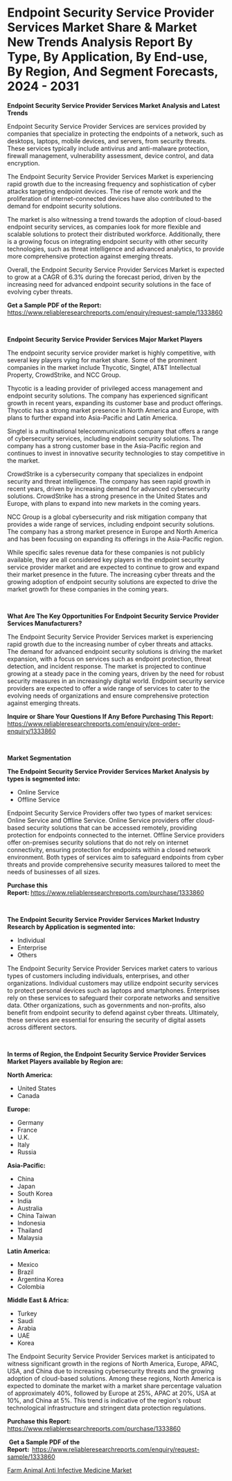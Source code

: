 <p><h1>Endpoint Security Service Provider Services Market Share & Market New Trends Analysis Report By Type, By Application, By End-use, By Region, And Segment Forecasts, 2024 - 2031</h1></p><p><strong>Endpoint Security Service Provider Services Market Analysis and Latest Trends</strong></p>
<p><p>Endpoint Security Service Provider Services are services provided by companies that specialize in protecting the endpoints of a network, such as desktops, laptops, mobile devices, and servers, from security threats. These services typically include antivirus and anti-malware protection, firewall management, vulnerability assessment, device control, and data encryption.</p><p>The Endpoint Security Service Provider Services Market is experiencing rapid growth due to the increasing frequency and sophistication of cyber attacks targeting endpoint devices. The rise of remote work and the proliferation of internet-connected devices have also contributed to the demand for endpoint security solutions.</p><p>The market is also witnessing a trend towards the adoption of cloud-based endpoint security services, as companies look for more flexible and scalable solutions to protect their distributed workforce. Additionally, there is a growing focus on integrating endpoint security with other security technologies, such as threat intelligence and advanced analytics, to provide more comprehensive protection against emerging threats.</p><p>Overall, the Endpoint Security Service Provider Services Market is expected to grow at a CAGR of 6.3% during the forecast period, driven by the increasing need for advanced endpoint security solutions in the face of evolving cyber threats.</p></p>
<p><strong>Get a Sample PDF of the Report:&nbsp;</strong> <a href="https://www.reliableresearchreports.com/enquiry/request-sample/1333860">https://www.reliableresearchreports.com/enquiry/request-sample/1333860</a></p>
<p>&nbsp;</p>
<p><strong>Endpoint Security Service Provider Services Major Market Players</strong></p>
<p><p>The endpoint security service provider market is highly competitive, with several key players vying for market share. Some of the prominent companies in the market include Thycotic, Singtel, AT&T Intellectual Property, CrowdStrike, and NCC Group.</p><p>Thycotic is a leading provider of privileged access management and endpoint security solutions. The company has experienced significant growth in recent years, expanding its customer base and product offerings. Thycotic has a strong market presence in North America and Europe, with plans to further expand into Asia-Pacific and Latin America.</p><p>Singtel is a multinational telecommunications company that offers a range of cybersecurity services, including endpoint security solutions. The company has a strong customer base in the Asia-Pacific region and continues to invest in innovative security technologies to stay competitive in the market.</p><p>CrowdStrike is a cybersecurity company that specializes in endpoint security and threat intelligence. The company has seen rapid growth in recent years, driven by increasing demand for advanced cybersecurity solutions. CrowdStrike has a strong presence in the United States and Europe, with plans to expand into new markets in the coming years.</p><p>NCC Group is a global cybersecurity and risk mitigation company that provides a wide range of services, including endpoint security solutions. The company has a strong market presence in Europe and North America and has been focusing on expanding its offerings in the Asia-Pacific region.</p><p>While specific sales revenue data for these companies is not publicly available, they are all considered key players in the endpoint security service provider market and are expected to continue to grow and expand their market presence in the future. The increasing cyber threats and the growing adoption of endpoint security solutions are expected to drive the market growth for these companies in the coming years.</p></p>
<p>&nbsp;</p>
<p><strong>What Are The Key Opportunities For Endpoint Security Service Provider Services Manufacturers?</strong></p>
<p><p>The Endpoint Security Service Provider Services market is experiencing rapid growth due to the increasing number of cyber threats and attacks. The demand for advanced endpoint security solutions is driving the market expansion, with a focus on services such as endpoint protection, threat detection, and incident response. The market is projected to continue growing at a steady pace in the coming years, driven by the need for robust security measures in an increasingly digital world. Endpoint security service providers are expected to offer a wide range of services to cater to the evolving needs of organizations and ensure comprehensive protection against emerging threats.</p></p>
<p><strong>Inquire or Share Your Questions If Any Before Purchasing This Report:</strong> <a href="https://www.reliableresearchreports.com/enquiry/pre-order-enquiry/1333860">https://www.reliableresearchreports.com/enquiry/pre-order-enquiry/1333860</a></p>
<p>&nbsp;</p>
<p><strong>Market Segmentation</strong></p>
<p><strong>The Endpoint Security Service Provider Services Market Analysis by types is segmented into:</strong></p>
<p><ul><li>Online Service</li><li>Offline Service</li></ul></p>
<p><p>Endpoint Security Service Providers offer two types of market services: Online Service and Offline Service. Online Service providers offer cloud-based security solutions that can be accessed remotely, providing protection for endpoints connected to the internet. Offline Service providers offer on-premises security solutions that do not rely on internet connectivity, ensuring protection for endpoints within a closed network environment. Both types of services aim to safeguard endpoints from cyber threats and provide comprehensive security measures tailored to meet the needs of businesses of all sizes.</p></p>
<p><strong>Purchase this Report:&nbsp;</strong><a href="https://www.reliableresearchreports.com/purchase/1333860">https://www.reliableresearchreports.com/purchase/1333860</a></p>
<p>&nbsp;</p>
<p><strong>The Endpoint Security Service Provider Services Market Industry Research by Application is segmented into:</strong></p>
<p><ul><li>Individual</li><li>Enterprise</li><li>Others</li></ul></p>
<p><p>The Endpoint Security Service Provider Services market caters to various types of customers including individuals, enterprises, and other organizations. Individual customers may utilize endpoint security services to protect personal devices such as laptops and smartphones. Enterprises rely on these services to safeguard their corporate networks and sensitive data. Other organizations, such as governments and non-profits, also benefit from endpoint security to defend against cyber threats. Ultimately, these services are essential for ensuring the security of digital assets across different sectors.</p></p>
<p>&nbsp;</p>
<p><strong>In terms of Region, the Endpoint Security Service Provider Services Market Players available by Region are:</strong></p>
<p>
    <p> <strong> North America: </strong>
        <ul>
            <li>United States</li>
            <li>Canada</li>
        </ul>
        </p> 
    <p> <strong> Europe: </strong>
        <ul>
            <li>Germany</li>
            <li>France</li>
            <li>U.K.</li>
            <li>Italy</li>
            <li>Russia</li>
        </ul>
        </p> 
    <p> <strong> Asia-Pacific: </strong>
        <ul>
            <li>China</li>
            <li>Japan</li>
            <li>South Korea</li>
            <li>India</li>
            <li>Australia</li>
            <li>China Taiwan</li>
            <li>Indonesia</li>
            <li>Thailand</li>
            <li>Malaysia</li>
        </ul>
        </p> 
    <p> <strong> Latin America: </strong>
        <ul>
            <li>Mexico</li>
            <li>Brazil</li>
            <li>Argentina Korea</li>
            <li>Colombia</li>
        </ul>
        </p> 
    <p> <strong> Middle East & Africa: </strong>
        <ul>
            <li>Turkey</li>
            <li>Saudi</li>
            <li>Arabia</li>
            <li>UAE</li>
            <li>Korea</li>
        </ul>
    </p>
    </p>
<p><p>The Endpoint Security Service Provider Services market is anticipated to witness significant growth in the regions of North America, Europe, APAC, USA, and China due to increasing cybersecurity threats and the growing adoption of cloud-based solutions. Among these regions, North America is expected to dominate the market with a market share percentage valuation of approximately 40%, followed by Europe at 25%, APAC at 20%, USA at 10%, and China at 5%. This trend is indicative of the region's robust technological infrastructure and stringent data protection regulations.</p></p>
<p><strong>Purchase this Report: </strong><a href="https://www.reliableresearchreports.com/purchase/1333860">https://www.reliableresearchreports.com/purchase/1333860</a></p>
<p>&nbsp;<strong>Get a Sample PDF of the Report:&nbsp;&nbsp;</strong><a href="https://www.reliableresearchreports.com/enquiry/request-sample/1333860">https://www.reliableresearchreports.com/enquiry/request-sample/1333860</a></p>
<p><strong></strong></p>
<p><p><a href="https://github.com/dx0328/Market-Research-Report-List-1/blob/main/farm-animal-anti-infective-medicine-market.md">Farm Animal Anti Infective Medicine Market</a></p></p>